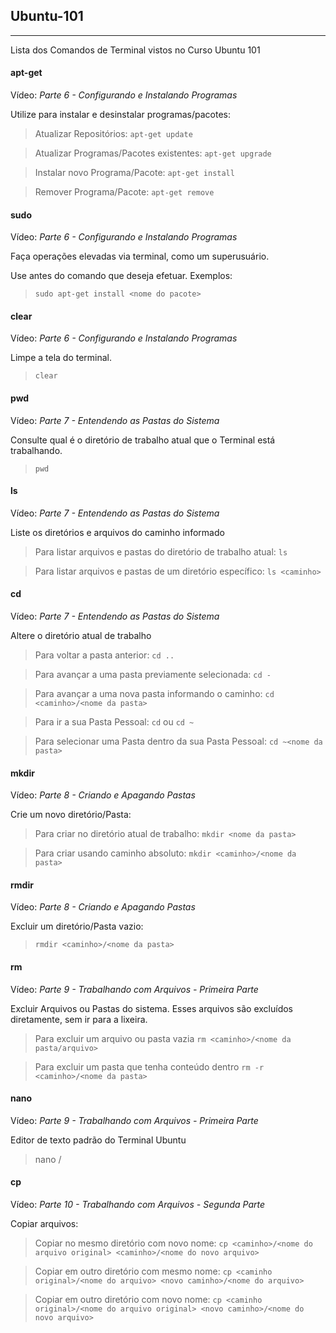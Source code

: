 ## Ubuntu-101
-------------
Lista dos Comandos de Terminal vistos no Curso Ubuntu 101

#### apt-get
Vídeo: *Parte 6 - Configurando e Instalando Programas*

Utilize para instalar e desinstalar programas/pacotes:

> Atualizar Repositórios: `apt-get update`

> Atualizar Programas/Pacotes existentes: `apt-get upgrade`

> Instalar novo Programa/Pacote: `apt-get install`

> Remover Programa/Pacote: `apt-get remove`

#### sudo
Vídeo: *Parte 6 - Configurando e Instalando Programas*

Faça operações elevadas via terminal, como um superusuário.

Use antes do comando que deseja efetuar. Exemplos:

> `sudo apt-get install <nome do pacote>`

#### clear
Vídeo: *Parte 6 - Configurando e Instalando Programas*

Limpe a tela do terminal.

> `clear`

#### pwd
Vídeo: *Parte 7 - Entendendo as Pastas do Sistema*

Consulte qual é o diretório de trabalho atual que o Terminal está trabalhando.

> `pwd`

#### ls
Vídeo: *Parte 7 - Entendendo as Pastas do Sistema*

Liste os diretórios e arquivos do caminho informado

> Para listar arquivos e pastas do diretório de trabalho atual: `ls`

> Para listar arquivos e pastas de um diretório específico: `ls <caminho>`

#### cd
Vídeo: *Parte 7 - Entendendo as Pastas do Sistema*

Altere o diretório atual de trabalho

> Para voltar a pasta anterior: `cd ..`

> Para avançar a uma pasta previamente selecionada: `cd -`

> Para avançar a uma nova pasta informando o caminho: `cd <caminho>/<nome da pasta>`

> Para ir a sua Pasta Pessoal: `cd` ou `cd ~`

> Para selecionar uma Pasta dentro da sua Pasta Pessoal: `cd ~<nome da pasta>`

#### mkdir
Vídeo: *Parte 8 - Criando e Apagando Pastas*

Crie um novo diretório/Pasta:

> Para criar no diretório atual de trabalho: `mkdir <nome da pasta>`

> Para criar usando caminho absoluto: `mkdir <caminho>/<nome da pasta>`

#### rmdir
Vídeo: *Parte 8 - Criando e Apagando Pastas*

Excluir um diretório/Pasta vazio:

> `rmdir <caminho>/<nome da pasta>`

#### rm
Vídeo: *Parte 9 - Trabalhando com Arquivos - Primeira Parte*

Excluir Arquivos ou Pastas do sistema. Esses arquivos são excluídos diretamente, sem ir para a lixeira.

> Para excluir um arquivo ou pasta vazia `rm <caminho>/<nome da pasta/arquivo>`

> Para excluir um pasta que tenha conteúdo dentro `rm -r <caminho>/<nome da pasta>`

#### nano
Vídeo: *Parte 9 - Trabalhando com Arquivos - Primeira Parte*

Editor de texto padrão do Terminal Ubuntu

> nano <caminho>/<nome do arquivo>

#### cp
Vídeo: *Parte 10 - Trabalhando com Arquivos - Segunda Parte*

Copiar arquivos:

> Copiar no mesmo diretório com novo nome: `cp <caminho>/<nome do arquivo original> <caminho>/<nome do novo arquivo>`

> Copiar em outro diretório com mesmo nome: `cp <caminho original>/<nome do arquivo> <novo caminho>/<nome do arquivo>`

> Copiar em outro diretório com novo nome: `cp <caminho original>/<nome do arquivo original> <novo caminho>/<nome do novo arquivo>`


